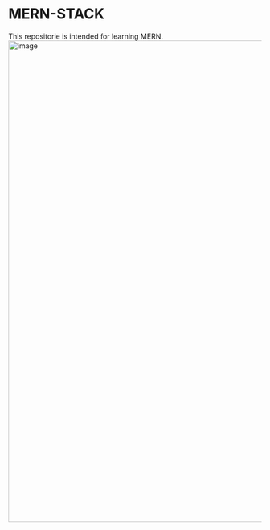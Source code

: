 # MERN-STACK
This repositorie is intended for learning MERN.
<img width="958" alt="image" src="https://github.com/ten14301/MERN-STACK/assets/49758110/298f6d41-f9e3-4615-988d-2e8fc3804e28">
